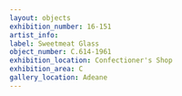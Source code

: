 ```yaml
---
layout: objects
exhibition_number: 16-151
artist_info: 
label: Sweetmeat Glass
object_number: C.614-1961
exhibition_location: Confectioner's Shop
exhibition_area: C
gallery_location: Adeane 
---
```

